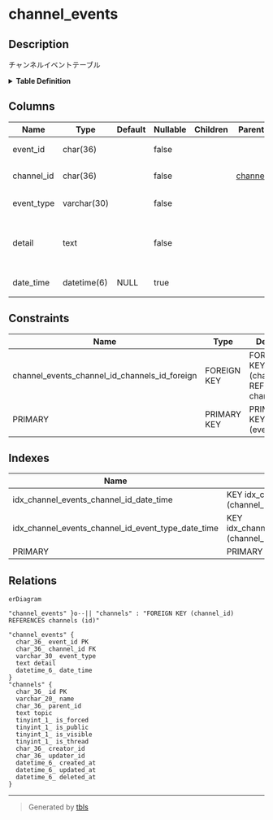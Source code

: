 # channel_events

## Description

チャンネルイベントテーブル

<details>
<summary><strong>Table Definition</strong></summary>

```sql
CREATE TABLE `channel_events` (
  `event_id` char(36) NOT NULL,
  `channel_id` char(36) NOT NULL,
  `event_type` varchar(30) NOT NULL,
  `detail` text CHARACTER SET utf8mb4 COLLATE utf8mb4_bin NOT NULL,
  `date_time` datetime(6) DEFAULT NULL,
  PRIMARY KEY (`event_id`),
  KEY `idx_channel_events_channel_id_date_time` (`channel_id`,`date_time`),
  KEY `idx_channel_events_channel_id_event_type_date_time` (`channel_id`,`event_type`,`date_time`),
  CONSTRAINT `channel_events_channel_id_channels_id_foreign` FOREIGN KEY (`channel_id`) REFERENCES `channels` (`id`) ON DELETE CASCADE ON UPDATE CASCADE
) ENGINE=InnoDB DEFAULT CHARSET=utf8mb4
```

</details>

## Columns

| Name | Type | Default | Nullable | Children | Parents | Comment |
| ---- | ---- | ------- | -------- | -------- | ------- | ------- |
| event_id | char(36) |  | false |  |  | イベントID |
| channel_id | char(36) |  | false |  | [channels](channels.md) | チャンネルUUID |
| event_type | varchar(30) |  | false |  |  | イベントタイプ |
| detail | text |  | false |  |  | イベント詳細(jsonテキストが格納) |
| date_time | datetime(6) | NULL | true |  |  | イベント発生日時 |

## Constraints

| Name | Type | Definition |
| ---- | ---- | ---------- |
| channel_events_channel_id_channels_id_foreign | FOREIGN KEY | FOREIGN KEY (channel_id) REFERENCES channels (id) |
| PRIMARY | PRIMARY KEY | PRIMARY KEY (event_id) |

## Indexes

| Name | Definition |
| ---- | ---------- |
| idx_channel_events_channel_id_date_time | KEY idx_channel_events_channel_id_date_time (channel_id, date_time) USING BTREE |
| idx_channel_events_channel_id_event_type_date_time | KEY idx_channel_events_channel_id_event_type_date_time (channel_id, event_type, date_time) USING BTREE |
| PRIMARY | PRIMARY KEY (event_id) USING BTREE |

## Relations

```mermaid
erDiagram

"channel_events" }o--|| "channels" : "FOREIGN KEY (channel_id) REFERENCES channels (id)"

"channel_events" {
  char_36_ event_id PK
  char_36_ channel_id FK
  varchar_30_ event_type
  text detail
  datetime_6_ date_time
}
"channels" {
  char_36_ id PK
  varchar_20_ name
  char_36_ parent_id
  text topic
  tinyint_1_ is_forced
  tinyint_1_ is_public
  tinyint_1_ is_visible
  tinyint_1_ is_thread
  char_36_ creator_id
  char_36_ updater_id
  datetime_6_ created_at
  datetime_6_ updated_at
  datetime_6_ deleted_at
}
```

---

> Generated by [tbls](https://github.com/k1LoW/tbls)
